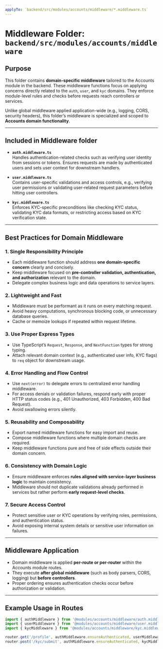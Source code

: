 ```yaml
---
applyTo: `backend/src/modules/accounts/middleware/*.middleware.ts`
---
```


# Middleware Folder: `backend/src/modules/accounts/middleware`

## Purpose

This folder contains **domain-specific middleware** tailored to the Accounts module in the backend. These middleware functions focus on applying concerns directly related to the `auth`, `user`, and `kyc` domains. They enforce module-level rules and checks before requests reach controllers or services.

Unlike global middleware applied application-wide (e.g., logging, CORS, security headers), this folder’s middleware is specialized and scoped to **Accounts domain functionality**.

---

## Included in Middleware folder

- **`auth.middleware.ts`**  
  Handles authentication-related checks such as verifying user identity from sessions or tokens. Ensures requests are made by authenticated users and sets user context for downstream handlers.

- **`user.middleware.ts`**  
  Contains user-specific validations and access controls, e.g., verifying user permissions or validating user-related request parameters before hitting user controllers.

- **`kyc.middleware.ts`**  
  Enforces KYC-specific preconditions like checking KYC status, validating KYC data formats, or restricting access based on KYC verification state.

---

## Best Practices for Domain Middleware

### 1. Single Responsibility Principle

- Each middleware function should address **one domain-specific concern** clearly and concisely.
- Keep middleware focused on **pre-controller validation, authentication, and authorization** relevant to the domain.
- Delegate complex business logic and data operations to service layers.

### 2. Lightweight and Fast

- Middleware must be performant as it runs on every matching request.
- Avoid heavy computations, synchronous blocking code, or unnecessary database queries.
- Cache or memoize lookups if repeated within request lifetime.

### 3. Use Proper Express Types

- Use TypeScript’s `Request`, `Response`, and `NextFunction` types for strong typing.
- Attach relevant domain context (e.g., authenticated user info, KYC flags) to `req` object for downstream usage.

### 4. Error Handling and Flow Control

- Use `next(error)` to delegate errors to centralized error handling middleware.
- For access denials or validation failures, respond early with proper HTTP status codes (e.g., 401 Unauthorized, 403 Forbidden, 400 Bad Request).
- Avoid swallowing errors silently.

### 5. Reusability and Composability

- Export named middleware functions for easy import and reuse.
- Compose middleware functions where multiple domain checks are required.
- Keep middleware functions pure and free of side effects outside their domain concern.

### 6. Consistency with Domain Logic

- Ensure middleware enforces **rules aligned with service-layer business logic** to maintain consistency.
- Middleware should not duplicate validations already performed in services but rather perform **early request-level checks**.

### 7. Secure Access Control

- Protect sensitive user or KYC operations by verifying roles, permissions, and authentication status.
- Avoid exposing internal system details or sensitive user information on failures.

---

## Middleware Application

- Domain middleware is applied **per-route or per-router** within the Accounts module routes.
- They execute **after global middleware** (such as body parsers, CORS, logging) but **before controllers**.
- Proper ordering ensures authentication checks occur before authorization or validation.

---

## Example Usage in Routes

```ts
import { authMiddleware } from '@modules/accounts/middleware/auth.middleware';
import { userMiddleware } from '@modules/accounts/middleware/user.middleware';
import { kycMiddleware } from '@modules/accounts/middleware/kyc.middleware';

router.get('/profile', authMiddleware.ensureAuthenticated, userMiddleware.loadUser, userController.getProfile);
router.post('/kyc/submit', authMiddleware.ensureAuthenticated, kycMiddleware.validateSubmission, kycController.submitKyc);
